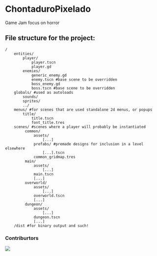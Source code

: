 # ChontaduroPixelado
Game Jam focus on horror

## File structure for the project:

```
/
    entities/
        player/
            player.tscn
            player.gd
        enemies/
            generic_enemy.gd
            enemy.tscn #base scene to be overridden
            boss_enemy.gd
            boss.tscn #base scene to be overridden
    globals/ #used as autoloads
        sounds/
        sprites/
        ../
    menus/ #for scenes that are used standalone 2d menus, or popups
        title/
            title.tscn
            font_title.tres
    scenes/ #scenes where a player will probably be instantiated
         common/
             assets/
                 [...]
             prefabs/ #premade designs for inclusion in a level elsewhere
                 [...].tscn
             common_gridmap.tres
         main/
             assets/
                 [...]
             main.tscn
             [...]
         overworld/
             assets/
                 [...]
             overworld.tscn
             [...]
         dungeon/
             assets/
                 [...]
             dungeon.tscn
             [...]
    /dist #for binary output and such!
```


### Contriburtors
[![](https://opencollective.com/html-react-parser/contributors.svg?width=890&button=false)](https://github.com/remarkablemark/html-react-parser/graphs/contributors)